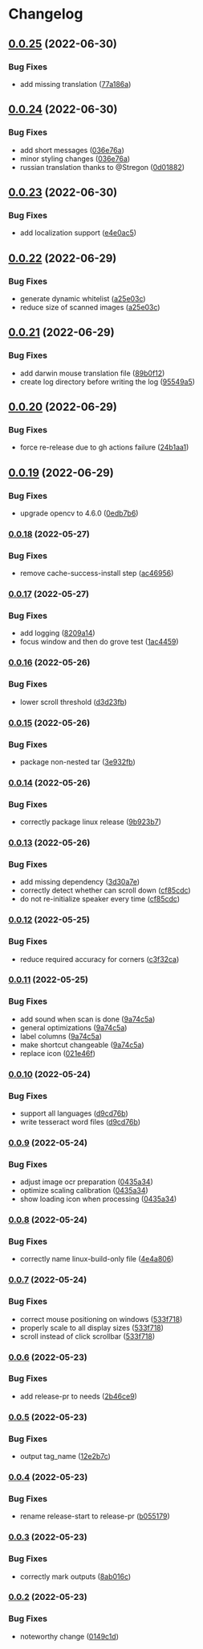 # Changelog

## [0.0.25](https://github.com/Vilsol/oshabi/compare/v0.0.24...v0.0.25) (2022-06-30)


### Bug Fixes

* add missing translation ([77a186a](https://github.com/Vilsol/oshabi/commit/77a186a1b6db3f2ade9e83c4f39b1e65644cc3e8))

## [0.0.24](https://github.com/Vilsol/oshabi/compare/v0.0.23...v0.0.24) (2022-06-30)


### Bug Fixes

* add short messages ([036e76a](https://github.com/Vilsol/oshabi/commit/036e76a7e71261c52663d4673bba1989286956cb))
* minor styling changes ([036e76a](https://github.com/Vilsol/oshabi/commit/036e76a7e71261c52663d4673bba1989286956cb))
* russian translation thanks to @Stregon ([0d01882](https://github.com/Vilsol/oshabi/commit/0d01882f8d6d94eeaeeadd53e26c65f7544250cf))

## [0.0.23](https://github.com/Vilsol/oshabi/compare/v0.0.22...v0.0.23) (2022-06-30)


### Bug Fixes

* add localization support ([e4e0ac5](https://github.com/Vilsol/oshabi/commit/e4e0ac5be2ca9fcae0804924ed45926fe239111e))

## [0.0.22](https://github.com/Vilsol/oshabi/compare/v0.0.21...v0.0.22) (2022-06-29)


### Bug Fixes

* generate dynamic whitelist ([a25e03c](https://github.com/Vilsol/oshabi/commit/a25e03cb2e00b80d9fb011e3ecbb4b6c31c0ce7f))
* reduce size of scanned images ([a25e03c](https://github.com/Vilsol/oshabi/commit/a25e03cb2e00b80d9fb011e3ecbb4b6c31c0ce7f))

## [0.0.21](https://github.com/Vilsol/oshabi/compare/v0.0.20...v0.0.21) (2022-06-29)


### Bug Fixes

* add darwin mouse translation file ([89b0f12](https://github.com/Vilsol/oshabi/commit/89b0f12ed09b98555c829c50021443f2b2eabb97))
* create log directory before writing the log ([95549a5](https://github.com/Vilsol/oshabi/commit/95549a5e65e809979f4d2dda79c39541d3745b31))

## [0.0.20](https://github.com/Vilsol/oshabi/compare/v0.0.19...v0.0.20) (2022-06-29)


### Bug Fixes

* force re-release due to gh actions failure ([24b1aa1](https://github.com/Vilsol/oshabi/commit/24b1aa187dbafed6ff9e1b6e0237f8f7e638e073))

## [0.0.19](https://github.com/Vilsol/oshabi/compare/v0.0.18...v0.0.19) (2022-06-29)


### Bug Fixes

* upgrade opencv to 4.6.0 ([0edb7b6](https://github.com/Vilsol/oshabi/commit/0edb7b61b1004a97e296b200e62cc3647961db06))

### [0.0.18](https://github.com/Vilsol/oshabi/compare/v0.0.17...v0.0.18) (2022-05-27)


### Bug Fixes

* remove cache-success-install step ([ac46956](https://github.com/Vilsol/oshabi/commit/ac469564b787031a9c2992f882fbd79d49f0d61d))

### [0.0.17](https://github.com/Vilsol/oshabi/compare/v0.0.16...v0.0.17) (2022-05-27)


### Bug Fixes

* add logging ([8209a14](https://github.com/Vilsol/oshabi/commit/8209a14adb152e44f1dcd99c88b25c7b66a56ffb))
* focus window and then do grove test ([1ac4459](https://github.com/Vilsol/oshabi/commit/1ac4459aa86c283ed6b26b32ad96364931ec5419))

### [0.0.16](https://github.com/Vilsol/oshabi/compare/v0.0.15...v0.0.16) (2022-05-26)


### Bug Fixes

* lower scroll threshold ([d3d23fb](https://github.com/Vilsol/oshabi/commit/d3d23fbdb9d7fb352db4a7570090554faf9278e3))

### [0.0.15](https://github.com/Vilsol/oshabi/compare/v0.0.14...v0.0.15) (2022-05-26)


### Bug Fixes

* package non-nested tar ([3e932fb](https://github.com/Vilsol/oshabi/commit/3e932fb36b28c2b18f8d69cc26a4217610b25bcd))

### [0.0.14](https://github.com/Vilsol/oshabi/compare/v0.0.13...v0.0.14) (2022-05-26)


### Bug Fixes

* correctly package linux release ([9b923b7](https://github.com/Vilsol/oshabi/commit/9b923b76d624d41f05880ae1bc7ed861e0730265))

### [0.0.13](https://github.com/Vilsol/oshabi/compare/v0.0.12...v0.0.13) (2022-05-26)


### Bug Fixes

* add missing dependency ([3d30a7e](https://github.com/Vilsol/oshabi/commit/3d30a7e66cafc81a629c76a6c6af36f016521d2b))
* correctly detect whether can scroll down ([cf85cdc](https://github.com/Vilsol/oshabi/commit/cf85cdc0701f1bd7f80e1f5c0eefa70adb2fbb60))
* do not re-initialize speaker every time ([cf85cdc](https://github.com/Vilsol/oshabi/commit/cf85cdc0701f1bd7f80e1f5c0eefa70adb2fbb60))

### [0.0.12](https://github.com/Vilsol/oshabi/compare/v0.0.11...v0.0.12) (2022-05-25)


### Bug Fixes

* reduce required accuracy for corners ([c3f32ca](https://github.com/Vilsol/oshabi/commit/c3f32cab742663cf997758623ab25c6c04970c34))

### [0.0.11](https://github.com/Vilsol/oshabi/compare/v0.0.10...v0.0.11) (2022-05-25)


### Bug Fixes

* add sound when scan is done ([9a74c5a](https://github.com/Vilsol/oshabi/commit/9a74c5a4f62cbf04450bfcafee88791df9d56b15))
* general optimizations ([9a74c5a](https://github.com/Vilsol/oshabi/commit/9a74c5a4f62cbf04450bfcafee88791df9d56b15))
* label columns ([9a74c5a](https://github.com/Vilsol/oshabi/commit/9a74c5a4f62cbf04450bfcafee88791df9d56b15))
* make shortcut changeable ([9a74c5a](https://github.com/Vilsol/oshabi/commit/9a74c5a4f62cbf04450bfcafee88791df9d56b15))
* replace icon ([021e46f](https://github.com/Vilsol/oshabi/commit/021e46fe577575e99a662bc0f91ce969464c7904))

### [0.0.10](https://github.com/Vilsol/oshabi/compare/v0.0.9...v0.0.10) (2022-05-24)


### Bug Fixes

* support all languages ([d9cd76b](https://github.com/Vilsol/oshabi/commit/d9cd76b5179b641139aeb4f8d1aac29d2b2fa8e5))
* write tesseract word files ([d9cd76b](https://github.com/Vilsol/oshabi/commit/d9cd76b5179b641139aeb4f8d1aac29d2b2fa8e5))

### [0.0.9](https://github.com/Vilsol/oshabi/compare/v0.0.8...v0.0.9) (2022-05-24)


### Bug Fixes

* adjust image ocr preparation ([0435a34](https://github.com/Vilsol/oshabi/commit/0435a3424b8f77e1dde529e9f7961615a6b5ae11))
* optimize scaling calibration ([0435a34](https://github.com/Vilsol/oshabi/commit/0435a3424b8f77e1dde529e9f7961615a6b5ae11))
* show loading icon when processing ([0435a34](https://github.com/Vilsol/oshabi/commit/0435a3424b8f77e1dde529e9f7961615a6b5ae11))

### [0.0.8](https://github.com/Vilsol/oshabi/compare/v0.0.7...v0.0.8) (2022-05-24)


### Bug Fixes

* correctly name linux-build-only file ([4e4a806](https://github.com/Vilsol/oshabi/commit/4e4a806e5fe245380519ae705198215dc01296bb))

### [0.0.7](https://github.com/Vilsol/oshabi/compare/v0.0.6...v0.0.7) (2022-05-24)


### Bug Fixes

* correct mouse positioning on windows ([533f718](https://github.com/Vilsol/oshabi/commit/533f718d1b5440b6a548d97be03b493fe839d370))
* properly scale to all display sizes ([533f718](https://github.com/Vilsol/oshabi/commit/533f718d1b5440b6a548d97be03b493fe839d370))
* scroll instead of click scrollbar ([533f718](https://github.com/Vilsol/oshabi/commit/533f718d1b5440b6a548d97be03b493fe839d370))

### [0.0.6](https://github.com/Vilsol/oshabi/compare/v0.0.5...v0.0.6) (2022-05-23)


### Bug Fixes

* add release-pr to needs ([2b46ce9](https://github.com/Vilsol/oshabi/commit/2b46ce90872c22bf1b0b2492ff7cedfccc944347))

### [0.0.5](https://github.com/Vilsol/oshabi/compare/v0.0.4...v0.0.5) (2022-05-23)


### Bug Fixes

* output tag_name ([12e2b7c](https://github.com/Vilsol/oshabi/commit/12e2b7cf8f92a2a9c035d2cd043b6205c1414fd2))

### [0.0.4](https://github.com/Vilsol/oshabi/compare/v0.0.3...v0.0.4) (2022-05-23)


### Bug Fixes

* rename release-start to release-pr ([b055179](https://github.com/Vilsol/oshabi/commit/b055179f4ade51ec7189305232a322f4c7644b54))

### [0.0.3](https://github.com/Vilsol/oshabi/compare/v0.0.2...v0.0.3) (2022-05-23)


### Bug Fixes

* correctly mark outputs ([8ab016c](https://github.com/Vilsol/oshabi/commit/8ab016c40e286c78a1e657cec08041d9ba62675b))

### [0.0.2](https://github.com/Vilsol/oshabi/compare/v0.0.1...v0.0.2) (2022-05-23)


### Bug Fixes

* noteworthy change ([0149c1d](https://github.com/Vilsol/oshabi/commit/0149c1dc8c8e3a669fa2c57de513b8b2ba4af19c))
